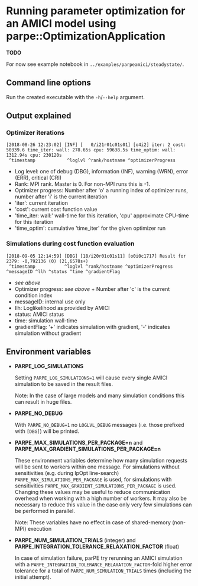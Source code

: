 # Running parameter optimization for an AMICI model using parpe::OptimizationApplication

**TODO** 

For now see example notebook in `../examples/parpeamici/steadystate/`.

## Command line options

Run the created executable with the `-h`/`--help` argument.

## Output explained

### Optimizer iterations 

```
[2018-08-26 12:23:02] [INF] [   0/i21r01c01s01] [o4i2] iter: 2 cost: 50339.6 time_iter: wall: 278.65s cpu: 59638.5s time_optim: wall: 1312.94s cpu: 230120s
 ^timestamp            ^loglvl ^rank/hostname ^optimizerProgress
```

- Log level: one of debug (DBG), information (INF), warning (WRN), error (ERR), critical (CRI)
- Rank: MPI rank. Master is 0. For non-MPI runs this is -1. 
- Optimizer progress: Number after 'o' a running index of optimizer runs, number after 'i' is the current iteration
- 'iter': current iteration
- 'cost': current cost function value
- 'time_iter: wall:' wall-time for this iteration, 'cpu' approximate CPU-time for this iteration
- 'time_optim': cumulative 'time_iter' for the given optimizer run

### Simulations during cost function evaluation  

```
[2018-09-05 12:14:59] [DBG] [18/i20r01c01s11] [o0i0c1717] Result for 2379: -0,792136 (0) (21,6578s+)
 ^timestamp           ^loglvl ^rank/hostname ^optimizerProgress   ^messageID ^llh ^status ^time ^gradientFlag
```
- *see above*
- Optimizer progress: *see above* + Number after 'c' is the current condition index
- messageID: internal use only
- llh: Loglikelihood as provided by AMICI
- status: AMICI status
- time: simulation wall-time
- gradientFlag: '+' indicates simulation with gradient, '-' indicates simulation without gradient   

## Environment variables

- **PARPE_LOG_SIMULATIONS**

  Setting `PARPE_LOG_SIMULATIONS=1` will cause every single AMICI simulation to be saved in the result files.
  
  Note: In the case of large models and many simulation conditions this can result in huge files. 

- **PARPE_NO_DEBUG**

  With `PARPE_NO_DEBUG=1` no `LOGLVL_DEBUG` messages (i.e. those prefixed with `[DBG]`) will be printed.  

- **PARPE_MAX_SIMULATIONS_PER_PACKAGE=n** and **PARPE_MAX_GRADIENT_SIMULATIONS_PER_PACKAGE=n**
  
  These environment variables determine how many simulation requests will be sent to workers within one message.
  For simulations without sensitivities (e.g. during IpOpt line-search) `PARPE_MAX_SIMULATIONS_PER_PACKAGE` is used,
  for simulations with sensitivities `PARPE_MAX_GRADIENT_SIMULATIONS_PER_PACKAGE` is used.
  Changing these values may be useful to reduce communication overhead when working with a high number of workers.
  It may also be necessary to reduce this value in the case only very few simulations can be performed in parallel.
  
  Note: These variables have no effect in case of shared-memory (non-MPI) execution
   
- **PARPE_NUM_SIMULATION_TRIALS** (integer) and
  **PARPE_INTEGRATION_TOLERANCE_RELAXATION_FACTOR** (float)

  In case of simulation failure, parPE try rerunning an AMICI simulation with a
  `PARPE_INTEGRATION_TOLERANCE_RELAXATION_FACTOR`-fold higher error tolerance
  for a total of `PARPE_NUM_SIMULATION_TRIALS` times (including the initial
  attempt).
